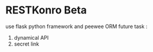 # RESTKonro Beta
use flask python framework and peewee ORM 
future task :
 1. dynamical API
 2. secret link
